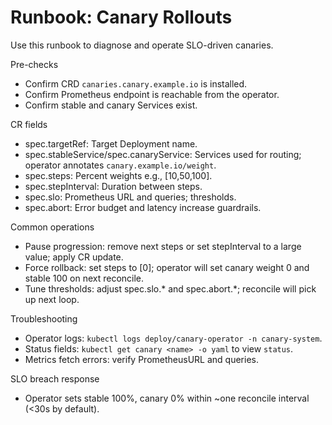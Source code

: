 # Runbook: Canary Rollouts

Use this runbook to diagnose and operate SLO-driven canaries.

Pre-checks
- Confirm CRD `canaries.canary.example.io` is installed.
- Confirm Prometheus endpoint is reachable from the operator.
- Confirm stable and canary Services exist.

CR fields
- spec.targetRef: Target Deployment name.
- spec.stableService/spec.canaryService: Services used for routing; operator annotates `canary.example.io/weight`.
- spec.steps: Percent weights e.g., [10,50,100].
- spec.stepInterval: Duration between steps.
- spec.slo: Prometheus URL and queries; thresholds.
- spec.abort: Error budget and latency increase guardrails.

Common operations
- Pause progression: remove next steps or set stepInterval to a large value; apply CR update.
- Force rollback: set steps to [0]; operator will set canary weight 0 and stable 100 on next reconcile.
- Tune thresholds: adjust spec.slo.* and spec.abort.*; reconcile will pick up next loop.

Troubleshooting
- Operator logs: `kubectl logs deploy/canary-operator -n canary-system`.
- Status fields: `kubectl get canary <name> -o yaml` to view `status`.
- Metrics fetch errors: verify PrometheusURL and queries.

SLO breach response
- Operator sets stable 100%, canary 0% within ~one reconcile interval (<30s by default).

